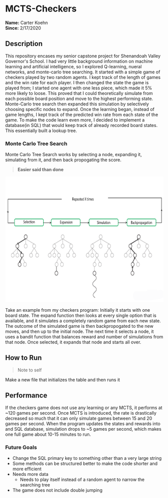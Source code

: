 # MCTS-Checkers
**Name:** Carter Koehn                       
**Since:** 2/17/2020


## Description
This repository encases my senior capstone project for Shenandoah Valley Governor's School. I had very little background information on machine learning and artificial intelligence, so I explored Q-learning, nueral networks, and monte-carlo tree searching. It started with a simple game of checkers played by two random agents. I kept track of the length of games and the win rate for each player. I then changed the state the game is played from; I started one agent with one less piece, which made it 5% more likely to loose. This proved that I could theoretically simulate from each possible board position and move to the highest performing state. Monte-Carlo tree search then expanded this simulation by selectively choosing specific nodes to expand. Once the learning began, instead of game lengths, I kept track of the predicted win rate from each state of the game. To make the code learn even more, I decided to implement a database(in SQL) that would keep track of already recorded board states. This essentially built a lookup tree.

### Monte Carlo Tree Search
Monte Carlo Tree Search works by selecting a node, expanding it, simulating from it, and then back propogating the score.
>**Easier said than done**

<img src="MCTS.PNG" width = "600" height = "400"> 

Take an example from my checkers program: Initially it starts with one board state. The expand function then looks at every single option that is available, and it simulates a completely random game from each new state. The outcome of the simulated game is then backpropogated to the new moves, and then up to the initial node. The next time it selects a node, it uses a bandit function that balances reward and number of simulations from that node. Once selected, it expands that node and starts all over.

## How to Run
>Note to self

Make a new file that initializes the table and then runs it

## Performance
If the checkers game does not use any learning or any MCTS, it performs at ~120 games per second. Once MCTS is introduced, the rate is drastically decreased so much that it can only simulate games between 15 and 20 games per second. When the program updates the states and rewards into and SQL database, simulation drops to ~5 games per second, which makes one full game about 10-15 minutes to run.

### Future Goals
  * Change the SQL primary key to something other than a very large string
  * Some methods can be structured better to make the code shorter and more efficient
  * Needs more data
    * Needs to play itself instead of a random agent to narrow the searching tree
  * The game does not include double jumping
